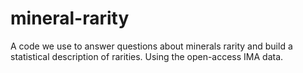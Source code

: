 # mineral-rarity
A code we use to answer questions about minerals rarity and build a statistical description of rarities. Using the open-access IMA data.
